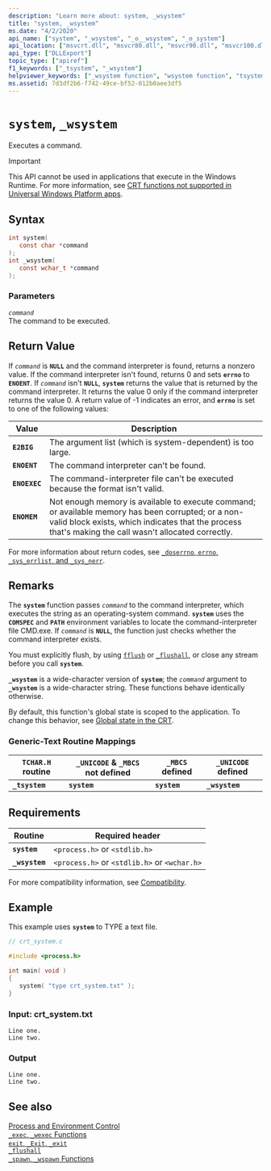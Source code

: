 ```yaml
---
description: "Learn more about: system, _wsystem"
title: "system, _wsystem"
ms.date: "4/2/2020"
api_name: ["system", "_wsystem", "_o__wsystem", "_o_system"]
api_location: ["msvcrt.dll", "msvcr80.dll", "msvcr90.dll", "msvcr100.dll", "msvcr100_clr0400.dll", "msvcr110.dll", "msvcr110_clr0400.dll", "msvcr120.dll", "msvcr120_clr0400.dll", "ucrtbase.dll", "api-ms-win-crt-runtime-l1-1-0.dll", "api-ms-win-crt-private-l1-1-0.dll"]
api_type: ["DLLExport"]
topic_type: ["apiref"]
f1_keywords: ["_tsystem", "_wsystem"]
helpviewer_keywords: ["_wsystem function", "wsystem function", "tsystem function", "_tsystem function", "system function", "commands, executing", "command interpreter"]
ms.assetid: 7d3df2b6-f742-49ce-bf52-012b0aee3df5
---
```

# `system`, `_wsystem`

Executes a command.

> [!IMPORTANT]
> This API cannot be used in applications that execute in the Windows Runtime. For more information, see [CRT functions not supported in Universal Windows Platform apps](../../cppcx/crt-functions-not-supported-in-universal-windows-platform-apps.md).

## Syntax

```C
int system(
   const char *command
);
int _wsystem(
   const wchar_t *command
);
```

### Parameters

*`command`*<br/>
The command to be executed.

## Return Value

If *`command`* is **`NULL`** and the command interpreter is found, returns a nonzero value. If the command interpreter isn't found, returns 0 and sets **`errno`** to **`ENOENT`**. If *`command`* isn't **`NULL`**, **`system`** returns the value that is returned by the command interpreter. It returns the value 0 only if the command interpreter returns the value 0. A return value of -1 indicates an error, and **`errno`** is set to one of the following values:

| Value | Description |
|-|-|
| **`E2BIG`** | The argument list (which is system-dependent) is too large. |
| **`ENOENT`** | The command interpreter can't be found. |
| **`ENOEXEC`** | The command-interpreter file can't be executed because the format isn't valid. |
| **`ENOMEM`** | Not enough memory is available to execute command; or available memory has been corrupted; or a non-valid block exists, which indicates that the process that's making the call wasn't allocated correctly. |

For more information about return codes, see [`_doserrno`, `errno`, `_sys_errlist`, and `_sys_nerr`](../errno-doserrno-sys-errlist-and-sys-nerr.md).

## Remarks

The **`system`** function passes *`command`* to the command interpreter, which executes the string as an operating-system command. **`system`** uses the **`COMSPEC`** and **`PATH`** environment variables to locate the command-interpreter file CMD.exe. If *`command`* is **`NULL`**, the function just checks whether the command interpreter exists.

You must explicitly flush, by using [`fflush`](fflush.md) or [`_flushall`](flushall.md), or close any stream before you call **`system`**.

**`_wsystem`** is a wide-character version of **`system`**; the *`command`* argument to **`_wsystem`** is a wide-character string. These functions behave identically otherwise.

By default, this function's global state is scoped to the application. To change this behavior, see [Global state in the CRT](../global-state.md).

### Generic-Text Routine Mappings

|`TCHAR.H` routine|`_UNICODE` & `_MBCS` not defined|`_MBCS` defined|`_UNICODE` defined|
|---------------------|------------------------------------|--------------------|-----------------------|
|**`_tsystem`**|**`system`**|**`system`**|**`_wsystem`**|

## Requirements

|Routine|Required header|
|-------------|---------------------|
|**`system`**|`<process.h>` or `<stdlib.h>`|
|**`_wsystem`**|`<process.h>` or `<stdlib.h>` or `<wchar.h>`|

For more compatibility information, see [Compatibility](../../c-runtime-library/compatibility.md).

## Example

This example uses **`system`** to TYPE a text file.

```C
// crt_system.c

#include <process.h>

int main( void )
{
   system( "type crt_system.txt" );
}
```

### Input: crt_system.txt

```Input
Line one.
Line two.
```

### Output

```Output
Line one.
Line two.
```

## See also

[Process and Environment Control](../../c-runtime-library/process-and-environment-control.md)<br/>
[`_exec`, `_wexec` Functions](../../c-runtime-library/exec-wexec-functions.md)<br/>
[`exit`, `_Exit`, `_exit`](exit-exit-exit.md)<br/>
[`_flushall`](flushall.md)<br/>
[`_spawn`, `_wspawn` Functions](../../c-runtime-library/spawn-wspawn-functions.md)<br/>
